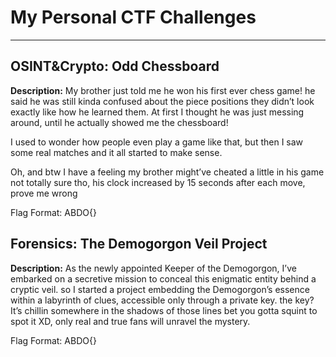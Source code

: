 # My Personal CTF Challenges

---

## OSINT&Crypto: **Odd Chessboard**

**Description:**
 My brother just told me he won his first ever chess game! he said he was still kinda confused about the piece positions they didn’t look exactly like how he learned them. At first I thought he was just messing around, until he actually showed me the chessboard!

I used to wonder how people even play a game like that, but then I saw some real matches and it all started to make sense.

Oh, and btw I have a feeling my brother might’ve cheated a little in his game not totally sure tho, his clock increased by 15 seconds after each move, prove me wrong

Flag Format: ABDO{}


## Forensics: **The Demogorgon Veil Project**

**Description:**
As the newly appointed Keeper of the Demogorgon, I’ve embarked on a secretive mission ‎to conceal this enigmatic entity behind a cryptic veil. so I started a project embedding the ‎Demogorgon’s essence within a labyrinth of clues, accessible only through a private key. ‎the key? It’s chillin somewhere in the shadows of those lines bet you gotta squint to spot ‎it XD, only real and true fans will unravel the mystery.‎

Flag Format: ABDO{}‎
